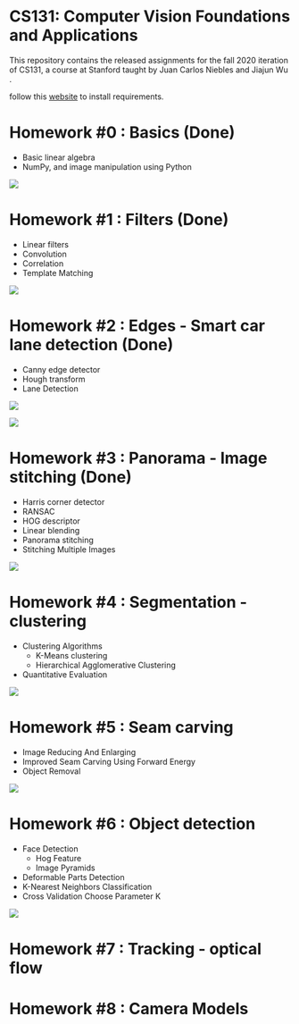 # CS131: Computer Vision Foundations and Applications

This repository contains the released assignments for the fall 2020 iteration of CS131, a course at Stanford taught by Juan Carlos Niebles and Jiajun Wu
.

follow this [website](http://vision.stanford.edu/teaching/cs131_fall2021/assignments.html) to install requirements.



# Homework #0 : Basics (Done)
* Basic linear algebra
* NumPy, and image manipulation using Python

![](/result/hw0.png)

# Homework #1 : Filters (Done)
* Linear filters
* Convolution 
* Correlation
* Template Matching

![](/result/hw1.png)
# Homework #2 : Edges - Smart car lane detection (Done)
* Canny edge detector
* Hough transform
* Lane Detection

![](/result/hw2.png)

![](/result/hw2_1.png)
# Homework #3 : Panorama - Image stitching (Done)
* Harris corner detector
* RANSAC
* HOG descriptor
* Linear blending
* Panorama stitching
* Stitching Multiple Images

![](/result/hw3.png)
# Homework #4 : Segmentation - clustering
* Clustering Algorithms
    * K-Means clustering
    * Hierarchical Agglomerative Clustering
* Quantitative Evaluation

![](/result/hw4.png)
# Homework #5 : Seam carving
* Image Reducing And Enlarging
* Improved Seam Carving Using Forward Energy
* Object Removal

![](/result/hw5.png)
# Homework #6 : Object detection
* Face Detection
    * Hog Feature
    * Image Pyramids
* Deformable Parts Detection
* K-Nearest Neighbors Classification
* Cross Validation Choose Parameter K

![](/result/hw6.png)
# Homework #7 : Tracking - optical flow

# Homework #8 : Camera Models
